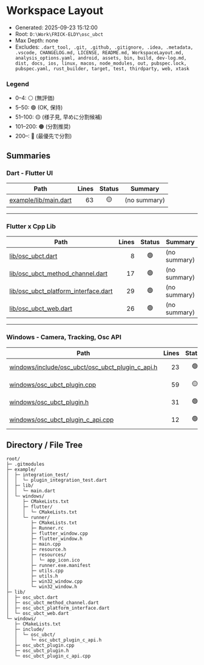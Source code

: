 # Workspace Layout

- Generated: 2025-09-23 15:12:00
- Root: `D:\Work\FRICK-ELDY\osc_ubct`
- Max Depth: none
- Excludes: `.dart_tool, .git, .github, .gitignore, .idea, .metadata, .vscode, CHANGELOG.md, LICENSE, README.md, WorkspaceLayout.md, analysis_options.yaml, android, assets, bin, build, dev-log.md, dist, docs, ios, linux, macos, node_modules, out, pubspec.lock, pubspec.yaml, rust_builder, target, test, thirdparty, web, xtask`

### Legend
- 0–4: ⚪ (無評価)
- 5–50: 🟢 (OK, 保持)
- 51–100: 🟡 (様子見, 早めに分割候補)
- 101–200: 🟠 (分割推奨)
- 200–: 🔴 (最優先で分割)

## Summaries

### Dart - Flutter UI
| Path | Lines | Status | Summary |
|------|------:|:------:|---------|
| [example/lib/main.dart](https://github.com/FRICK-ELDY/osc_ubct/blob/main/example/lib/main.dart) | 63 | 🟡 | (no summary) |

---

### Flutter x Cpp Lib
| Path | Lines | Status | Summary |
|------|------:|:------:|---------|
| [lib/osc_ubct.dart](https://github.com/FRICK-ELDY/osc_ubct/blob/main/lib/osc_ubct.dart) | 8 | 🟢 | (no summary) |
| [lib/osc_ubct_method_channel.dart](https://github.com/FRICK-ELDY/osc_ubct/blob/main/lib/osc_ubct_method_channel.dart) | 17 | 🟢 | (no summary) |
| [lib/osc_ubct_platform_interface.dart](https://github.com/FRICK-ELDY/osc_ubct/blob/main/lib/osc_ubct_platform_interface.dart) | 29 | 🟢 | (no summary) |
| [lib/osc_ubct_web.dart](https://github.com/FRICK-ELDY/osc_ubct/blob/main/lib/osc_ubct_web.dart) | 26 | 🟢 | (no summary) |

---

### Windows - Camera, Tracking, Osc API 
| Path | Lines | Status | Summary |
|------|------:|:------:|---------|
| [windows/include/osc_ubct/osc_ubct_plugin_c_api.h](https://github.com/FRICK-ELDY/osc_ubct/blob/main/windows/include/osc_ubct/osc_ubct_plugin_c_api.h) | 23 | 🟢 | (no summary) |
| [windows/osc_ubct_plugin.cpp](https://github.com/FRICK-ELDY/osc_ubct/blob/main/windows/osc_ubct_plugin.cpp) | 59 | 🟡 | (no summary) |
| [windows/osc_ubct_plugin.h](https://github.com/FRICK-ELDY/osc_ubct/blob/main/windows/osc_ubct_plugin.h) | 31 | 🟢 | (no summary) |
| [windows/osc_ubct_plugin_c_api.cpp](https://github.com/FRICK-ELDY/osc_ubct/blob/main/windows/osc_ubct_plugin_c_api.cpp) | 12 | 🟢 | (no summary) |

## Directory / File Tree

```
root/
├─ .gitmodules
├─ example/
│  ├─ integration_test/
│  │  └─ plugin_integration_test.dart
│  ├─ lib/
│  │  └─ main.dart
│  └─ windows/
│     ├─ CMakeLists.txt
│     ├─ flutter/
│     │  └─ CMakeLists.txt
│     └─ runner/
│        ├─ CMakeLists.txt
│        ├─ Runner.rc
│        ├─ flutter_window.cpp
│        ├─ flutter_window.h
│        ├─ main.cpp
│        ├─ resource.h
│        ├─ resources/
│        │  └─ app_icon.ico
│        ├─ runner.exe.manifest
│        ├─ utils.cpp
│        ├─ utils.h
│        ├─ win32_window.cpp
│        └─ win32_window.h
├─ lib/
│  ├─ osc_ubct.dart
│  ├─ osc_ubct_method_channel.dart
│  ├─ osc_ubct_platform_interface.dart
│  └─ osc_ubct_web.dart
└─ windows/
   ├─ CMakeLists.txt
   ├─ include/
   │  └─ osc_ubct/
   │     └─ osc_ubct_plugin_c_api.h
   ├─ osc_ubct_plugin.cpp
   ├─ osc_ubct_plugin.h
   └─ osc_ubct_plugin_c_api.cpp
```

